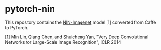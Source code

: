 # pytorch-nin

This repository contains the [NIN-Imagenet](https://gist.github.com/mavenlin/d802a5849de39225bcc6) model [1] converted from Caffe to PyTorch.

[1] Min Lin, Qiang Chen, and Shuicheng Yan, "Very Deep Convolutional Networks for Large-Scale Image Recognition", ICLR 2014
